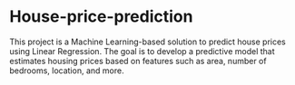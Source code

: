 # House-price-prediction
This project is a Machine Learning-based solution to predict house prices using Linear Regression. The goal is to develop a predictive model that estimates housing prices based on features such as area, number of bedrooms, location, and more.
